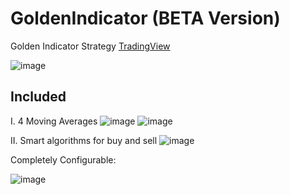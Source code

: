 # GoldenIndicator (BETA Version)
Golden Indicator Strategy [TradingView](https://www.tradingview.com)

![image](https://user-images.githubusercontent.com/20374208/134475324-f569e1df-7885-4062-af0a-3be8451e962f.png)

## Included

I.   4 Moving Averages
![image](https://user-images.githubusercontent.com/20374208/109058449-af937200-76eb-11eb-8311-46bc92f09408.png)
![image](https://user-images.githubusercontent.com/20374208/109058989-5d9f1c00-76ec-11eb-9633-72a4fc869337.png)


II.  Smart algorithms for buy and sell
![image](https://user-images.githubusercontent.com/20374208/107660471-fc5d5e80-6c90-11eb-960a-e6603eb6d335.png)

Completely Configurable:

![image](https://user-images.githubusercontent.com/20374208/111761298-6bd5f780-88a8-11eb-9aa1-e59b06445f85.png)
 
